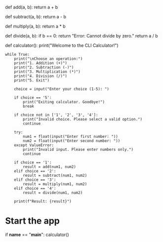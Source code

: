 def add(a, b):
    return a + b

def subtract(a, b):
    return a - b

def multiply(a, b):
    return a * b

def divide(a, b):
    if b == 0:
        return "Error: Cannot divide by zero."
    return a / b

def calculator():
    print("Welcome to the CLI Calculator!")
    
    while True:
        print("\nChoose an operation:")
        print("1. Addition (+)")
        print("2. Subtraction (-)")
        print("3. Multiplication (*)")
        print("4. Division (/)")
        print("5. Exit")

        choice = input("Enter your choice (1-5): ")

        if choice == '5':
            print("Exiting calculator. Goodbye!")
            break

        if choice not in ['1', '2', '3', '4']:
            print("Invalid choice. Please select a valid option.")
            continue

        try:
            num1 = float(input("Enter first number: "))
            num2 = float(input("Enter second number: "))
        except ValueError:
            print("Invalid input. Please enter numbers only.")
            continue

        if choice == '1':
            result = add(num1, num2)
        elif choice == '2':
            result = subtract(num1, num2)
        elif choice == '3':
            result = multiply(num1, num2)
        elif choice == '4':
            result = divide(num1, num2)

        print(f"Result: {result}")

# Start the app
if __name__ == "__main__":
    calculator()
